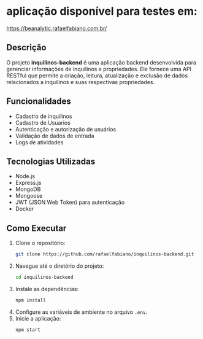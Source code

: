 # aplicação disponível para testes em:
https://beanalytic.rafaelfabiano.com.br/

## Descrição

O projeto **inquilinos-backend** é uma aplicação backend desenvolvida para gerenciar informações de inquilinos e propriedades. Ele fornece uma API RESTful que permite a criação, leitura, atualização e exclusão de dados relacionados a inquilinos e suas respectivas propriedades.

## Funcionalidades

- Cadastro de inquilinos
- Cadastro de Usuarios
- Autenticação e autorização de usuários
- Validação de dados de entrada
- Logs de atividades

## Tecnologias Utilizadas

- Node.js
- Express.js
- MongoDB
- Mongoose
- JWT (JSON Web Token) para autenticação
- Docker

## Como Executar

1. Clone o repositório:
    ```bash
    git clone https://github.com/rafaelfabiano/inquilinos-backend.git
    ```
2. Navegue até o diretório do projeto:
    ```bash
    cd inquilinos-backend
    ```
3. Instale as dependências:
    ```bash
    npm install
    ```
4. Configure as variáveis de ambiente no arquivo `.env`.
5. Inicie a aplicação:
    ```bash
    npm start
    ```
